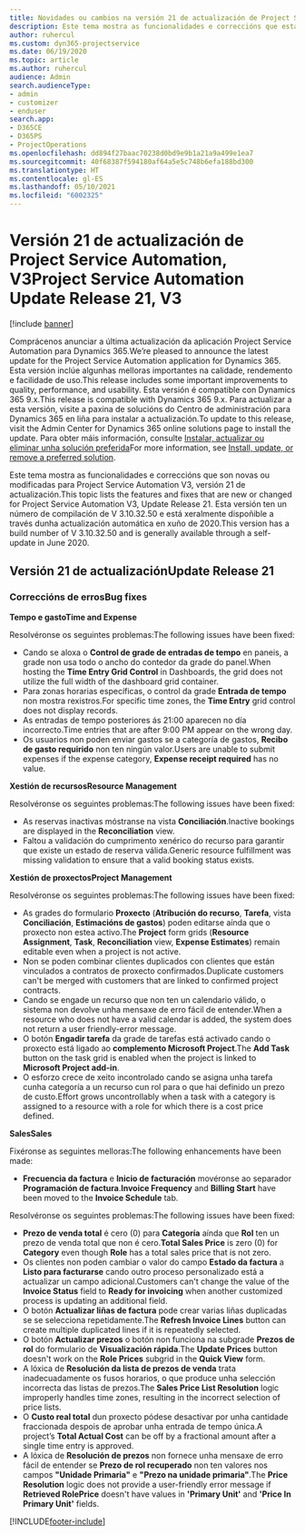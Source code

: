 ```yaml
---
title: Novidades ou cambios na versión 21 de actualización de Project Service Automation, V3
description: Este tema mostra as funcionalidades e correccións que están dispoñibles la versión 21 de actualización de Project Service Automation, V3.
author: ruhercul
ms.custom: dyn365-projectservice
ms.date: 06/19/2020
ms.topic: article
ms.author: ruhercul
audience: Admin
search.audienceType:
- admin
- customizer
- enduser
search.app:
- D365CE
- D365PS
- ProjectOperations
ms.openlocfilehash: dd894f27baac70238d0bd9e9b1a21a9a499e1ea7
ms.sourcegitcommit: 40f68387f594180af64a5e5c748b6efa188bd300
ms.translationtype: HT
ms.contentlocale: gl-ES
ms.lasthandoff: 05/10/2021
ms.locfileid: "6002325"
---
```

# <a name="project-service-automation-update-release-21-v3"></a><span data-ttu-id="c3178-103">Versión 21 de actualización de Project Service Automation, V3</span><span class="sxs-lookup"><span data-stu-id="c3178-103">Project Service Automation Update Release 21, V3</span></span>

[!include [banner](../includes/psa-now-project-operations.md)]

<span data-ttu-id="c3178-104">Comprácenos anunciar a última actualización da aplicación Project Service Automation para Dynamics 365.</span><span class="sxs-lookup"><span data-stu-id="c3178-104">We’re pleased to announce the latest update for the Project Service Automation application for Dynamics 365.</span></span> <span data-ttu-id="c3178-105">Esta versión inclúe algunhas melloras importantes na calidade, rendemento e facilidade de uso.</span><span class="sxs-lookup"><span data-stu-id="c3178-105">This release includes some important improvements to quality, performance, and usability.</span></span> <span data-ttu-id="c3178-106">Esta versión é compatible con Dynamics 365 9.x.</span><span class="sxs-lookup"><span data-stu-id="c3178-106">This release is compatible with Dynamics 365 9.x.</span></span> <span data-ttu-id="c3178-107">Para actualizar a esta versión, visite a paxina de solucións do Centro de administración para Dynamics 365 en liña para instalar a actualización.</span><span class="sxs-lookup"><span data-stu-id="c3178-107">To update to this release, visit the Admin Center for Dynamics 365 online solutions page to install the update.</span></span> <span data-ttu-id="c3178-108">Para obter máis información, consulte [Instalar, actualizar ou eliminar unha solución preferida](/power-platform/admin/install-remove-preferred-solution)</span><span class="sxs-lookup"><span data-stu-id="c3178-108">For more information, see [Install, update, or remove a preferred solution](/power-platform/admin/install-remove-preferred-solution).</span></span>

<span data-ttu-id="c3178-109">Este tema mostra as funcionalidades e correccións que son novas ou modificadas para Project Service Automation V3, versión 21 de actualización.</span><span class="sxs-lookup"><span data-stu-id="c3178-109">This topic lists the features and fixes that are new or changed for Project Service Automation V3, Update Release 21.</span></span> <span data-ttu-id="c3178-110">Esta versión ten un número de compilación de V 3.10.32.50 e está xeralmente dispoñible a través dunha actualización automática en xuño de 2020.</span><span class="sxs-lookup"><span data-stu-id="c3178-110">This version has a build number of V 3.10.32.50 and is generally available through a self-update in June 2020.</span></span>

## <a name="update-release-21"></a><span data-ttu-id="c3178-111">Versión 21 de actualización</span><span class="sxs-lookup"><span data-stu-id="c3178-111">Update Release 21</span></span>

### <a name="bug-fixes"></a><span data-ttu-id="c3178-112">Correccións de erros</span><span class="sxs-lookup"><span data-stu-id="c3178-112">Bug fixes</span></span>

<span data-ttu-id="c3178-113">**Tempo e gasto**</span><span class="sxs-lookup"><span data-stu-id="c3178-113">**Time and Expense**</span></span>

<span data-ttu-id="c3178-114">Resolvéronse os seguintes problemas:</span><span class="sxs-lookup"><span data-stu-id="c3178-114">The following issues have been fixed:</span></span>

- <span data-ttu-id="c3178-115">Cando se aloxa o **Control de grade de entradas de tempo** en paneis, a grade non usa todo o ancho do contedor da grade do panel.</span><span class="sxs-lookup"><span data-stu-id="c3178-115">When hosting the **Time Entry Grid Control** in Dashboards, the grid does not utilize the full width of the dashboard grid container.</span></span>
- <span data-ttu-id="c3178-116">Para zonas horarias específicas, o control da grade **Entrada de tempo** non mostra rexistros.</span><span class="sxs-lookup"><span data-stu-id="c3178-116">For specific time zones, the **Time Entry** grid control does not display records.</span></span>
- <span data-ttu-id="c3178-117">As entradas de tempo posteriores ás 21:00 aparecen no día incorrecto.</span><span class="sxs-lookup"><span data-stu-id="c3178-117">Time entries that are after 9:00 PM appear on the wrong day.</span></span>
- <span data-ttu-id="c3178-118">Os usuarios non poden enviar gastos se a categoría de gastos, **Recibo de gasto requirido** non ten ningún valor.</span><span class="sxs-lookup"><span data-stu-id="c3178-118">Users are unable to submit expenses if the expense category, **Expense receipt required** has no value.</span></span>

<span data-ttu-id="c3178-119">**Xestión de recursos**</span><span class="sxs-lookup"><span data-stu-id="c3178-119">**Resource Management**</span></span>

<span data-ttu-id="c3178-120">Resolvéronse os seguintes problemas:</span><span class="sxs-lookup"><span data-stu-id="c3178-120">The following issues have been fixed:</span></span>

- <span data-ttu-id="c3178-121">As reservas inactivas móstranse na vista **Conciliación**.</span><span class="sxs-lookup"><span data-stu-id="c3178-121">Inactive bookings are displayed in the **Reconciliation** view.</span></span>
- <span data-ttu-id="c3178-122">Faltou a validación do cumprimento xenérico do recurso para garantir que existe un estado de reserva válida.</span><span class="sxs-lookup"><span data-stu-id="c3178-122">Generic resource fulfillment was missing validation to ensure that a valid booking status exists.</span></span>

<span data-ttu-id="c3178-123">**Xestión de proxectos**</span><span class="sxs-lookup"><span data-stu-id="c3178-123">**Project Management**</span></span>

<span data-ttu-id="c3178-124">Resolvéronse os seguintes problemas:</span><span class="sxs-lookup"><span data-stu-id="c3178-124">The following issues have been fixed:</span></span>

- <span data-ttu-id="c3178-125">As grades do formulario **Proxecto** (**Atribución do recurso**, **Tarefa**, vista **Conciliación**, **Estimacións de gastos**) poden editarse aínda que o proxecto non estea activo.</span><span class="sxs-lookup"><span data-stu-id="c3178-125">The **Project** form grids (**Resource Assignment**, **Task**, **Reconciliation** view, **Expense Estimates**) remain editable even when a project is not active.</span></span>
- <span data-ttu-id="c3178-126">Non se poden combinar clientes duplicados con clientes que están vinculados a contratos de proxecto confirmados.</span><span class="sxs-lookup"><span data-stu-id="c3178-126">Duplicate customers can't be merged with customers that are linked to confirmed project contracts.</span></span>
- <span data-ttu-id="c3178-127">Cando se engade un recurso que non ten un calendario válido, o sistema non devolve unha mensaxe de erro fácil de entender.</span><span class="sxs-lookup"><span data-stu-id="c3178-127">When a resource who does not have a valid calendar is added, the system does not return a user friendly-error message.</span></span>
- <span data-ttu-id="c3178-128">O botón **Engadir tarefa** da grade de tarefas está activado cando o proxecto está ligado ao **complemento Microsoft Project**.</span><span class="sxs-lookup"><span data-stu-id="c3178-128">The **Add Task** button on the task grid is enabled when the project is linked to **Microsoft Project add-in**.</span></span>
- <span data-ttu-id="c3178-129">O esforzo crece de xeito incontrolado cando se asigna unha tarefa cunha categoría a un recurso cun rol para o que hai definido un prezo de custo.</span><span class="sxs-lookup"><span data-stu-id="c3178-129">Effort grows uncontrollably when a task with a category is assigned to a resource with a role for which there is a cost price defined.</span></span>

<span data-ttu-id="c3178-130">**Sales**</span><span class="sxs-lookup"><span data-stu-id="c3178-130">**Sales**</span></span>

<span data-ttu-id="c3178-131">Fixéronse as seguintes melloras:</span><span class="sxs-lookup"><span data-stu-id="c3178-131">The following enhancements have been made:</span></span>

- <span data-ttu-id="c3178-132">**Frecuencia da factura** e **Inicio de facturación** movéronse ao separador **Programación de factura**.</span><span class="sxs-lookup"><span data-stu-id="c3178-132">**Invoice Frequency** and **Billing Start** have been moved to the **Invoice Schedule** tab.</span></span>

<span data-ttu-id="c3178-133">Resolvéronse os seguintes problemas:</span><span class="sxs-lookup"><span data-stu-id="c3178-133">The following issues have been fixed:</span></span>

- <span data-ttu-id="c3178-134">**Prezo de venda total** é cero (0) para **Categoría** aínda que **Rol** ten un prezo de venda total que non é cero.</span><span class="sxs-lookup"><span data-stu-id="c3178-134">**Total Sales Price** is zero (0) for **Category** even though **Role** has a total sales price that is not zero.</span></span>
- <span data-ttu-id="c3178-135">Os clientes non poden cambiar o valor do campo **Estado da factura** a **Listo para facturarse** cando outro proceso personalizado está a actualizar un campo adicional.</span><span class="sxs-lookup"><span data-stu-id="c3178-135">Customers can't change the value of the **Invoice Status** field to **Ready for invoicing** when another customized process is updating an additional field.</span></span>
- <span data-ttu-id="c3178-136">O botón **Actualizar liñas de factura** pode crear varias liñas duplicadas se se selecciona repetidamente.</span><span class="sxs-lookup"><span data-stu-id="c3178-136">The **Refresh Invoice Lines** button can create multiple duplicated lines if it is repeatedly selected.</span></span>
- <span data-ttu-id="c3178-137">O botón **Actualizar prezos** o botón non funciona na subgrade **Prezos de rol** do formulario de **Visualización rápida**.</span><span class="sxs-lookup"><span data-stu-id="c3178-137">The **Update Prices** button doesn't work on the **Role Prices** subgrid in the **Quick View** form.</span></span>
- <span data-ttu-id="c3178-138">A lóxica de **Resolución da lista de prezos de venda** trata inadecuadamente os fusos horarios, o que produce unha selección incorrecta das listas de prezos.</span><span class="sxs-lookup"><span data-stu-id="c3178-138">The **Sales Price List Resolution** logic improperly handles time zones, resulting in the incorrect selection of price lists.</span></span>
- <span data-ttu-id="c3178-139">O **Custo real total** dun proxecto pódese desactivar por unha cantidade fraccionada despois de aprobar unha entrada de tempo única.</span><span class="sxs-lookup"><span data-stu-id="c3178-139">A project’s **Total Actual Cost** can be off by a fractional amount after a single time entry is approved.</span></span>
- <span data-ttu-id="c3178-140">A lóxica de **Resolución de prezos** non fornece unha mensaxe de erro fácil de entender se **Prezo de rol recuperado** non ten valores nos campos **"Unidade Primaria"** e **"Prezo na unidade primaria"**.</span><span class="sxs-lookup"><span data-stu-id="c3178-140">The **Price Resolution** logic does not provide a user-friendly error message if **Retrieved RolePrice** doesn't have values in **'Primary Unit'** and **'Price In Primary Unit'** fields.</span></span>


[!INCLUDE[footer-include](../includes/footer-banner.md)]